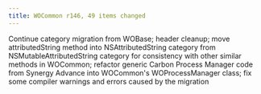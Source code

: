 ```yaml
---
title: WOCommon r146, 49 items changed
---
```


Continue category migration from WOBase; header cleanup; move attributedString method into NSAttributedString category from NSMutableAttributedString category for consistency with other similar methods in WOCommon; refactor generic Carbon Process Manager code from Synergy Advance into WOCommon's WOProcessManager class; fix some compiler warnings and errors caused by the migration
